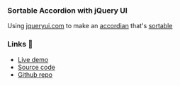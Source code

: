 ### Sortable Accordion with jQuery UI

Using [jqueryui.com](https://jqueryui.com) to make an [accordian](https://jqueryui.com/accordion/) that's [sortable](https://jqueryui.com/sortable/)

### Links 🔗
- [Live demo](https://jquery-sortable-accordian.rolandjlevy.repl.co)
- [Source code](https://repl.it/@RolandJLevy/jquery-sortable-accordian)
- [Github repo](https://github.com/rolandjlevy/jquery-sortable-accordian)